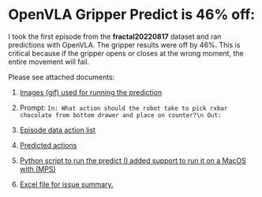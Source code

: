 
# OpenVLA Gripper Predict is 46% off:
I took the first episode from the **fractal20220817** dataset and ran predictions with OpenVLA. The gripper results were off by 46%. 
This is critical because if the gripper opens or closes at the wrong moment, the entire movement will fail.

Please see attached documents:

1. [Images (gif) used for running the prediction](https://github.com/lovecode1/OpenVLA-Gripper-Accuracy-Issue/blob/main/fractal20220817_data_Episode_1.gif)

2. Prompt: `In: What action should the robot take to pick rxbar chocolate from bottom drawer and place on counter?\n Out:`

3. [Episode data action list](https://github.com/lovecode1/OpenVLA-Gripper-Accuracy-Issue/blob/main/fractal20220817_data_original_actions.csv)

4. [Predicted actions](https://github.com/lovecode1/OpenVLA-Gripper-Accuracy-Issue/blob/main/fractal20220817_data_predicted_actions.csv)
5. [Python script to run the predict (I added support to run it on a MacOS with (MPS)](https://github.com/lovecode1/OpenVLA-Gripper-Accuracy-Issue/blob/main/run_predict.py)
6. [Excel file for issue summary.](https://github.com/lovecode1/OpenVLA-Gripper-Accuracy-Issue/blob/main/Gripper%20Issue%20-%20compare%20original%20data%20vs%20predicted%20data.xlsx)

